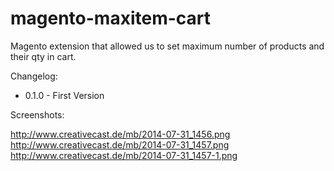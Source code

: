 magento-maxitem-cart
====================

Magento extension that allowed us to set maximum number of products and their qty in cart.


Changelog:

- 0.1.0 - First Version


Screenshots:

http://www.creativecast.de/mb/2014-07-31_1456.png
http://www.creativecast.de/mb/2014-07-31_1457.png
http://www.creativecast.de/mb/2014-07-31_1457-1.png
